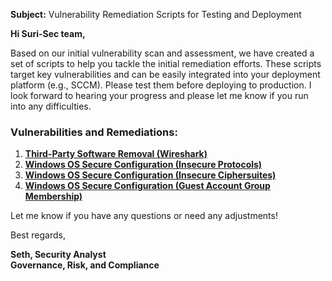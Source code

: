 **Subject:** Vulnerability Remediation Scripts for Testing and Deployment

**Hi Suri-Sec team,**

Based on our initial vulnerability scan and assessment, we have created a set of scripts to help you tackle the initial remediation efforts. These scripts target key vulnerabilities and can be easily integrated into your deployment platform (e.g., SCCM). Please test them before deploying to production. I look forward to hearing your progress and please let me know if you run into any difficulties.

### Vulnerabilities and Remediations:
1. [**Third-Party Software Removal (Wireshark)**](https://github.com/sethsuri/Remediation-Email/blob/main/automation/remediation-wireshark-uninstall.ps1)
2. [**Windows OS Secure Configuration (Insecure Protocols)**](https://github.com/sethsuri/Remediation-Email/blob/main/automation/automation/toggle-protocols.ps1)
3. [**Windows OS Secure Configuration (Insecure Ciphersuites)**](https://github.com/sethsuri/Remediation-Email/blob/main/automation/toggle-cipher-suites.ps1)
4. [**Windows OS Secure Configuration (Guest Account Group Membership)**](https://github.com/sethsuri/Remediation-Email/blob/main/automation/toggle-guest-local-administrators.ps1)

Let me know if you have any questions or need any adjustments!

Best regards,

**Seth, Security Analyst**<br/>
**Governance, Risk, and Compliance**
